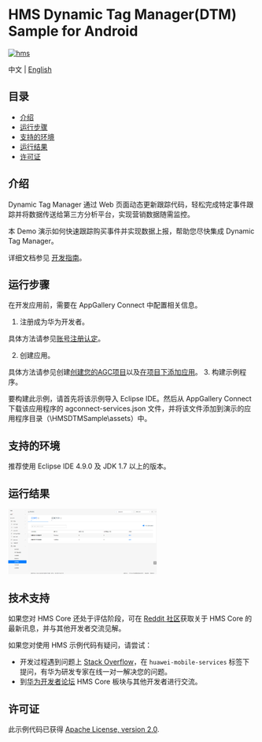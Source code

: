 # HMS Dynamic Tag Manager(DTM) Sample for Android

[![hms](https://img.shields.io/badge/hms-dtm-brightgreen)](https://developer.huawei.com/consumer/en/doc/development/HMS-References/3021004) 

中文 | [English](https://git.huawei.com/HMS_Core_SPDT/WiseAnalytics/DTM/DTMSDK_Eclipse_CodeLab/blob/master/README.md)

## 目录

 * [介绍](#介绍)
 * [运行步骤 ](#运行步骤 )
 * [支持的环境](#支持的环境)
 * [运行结果](#运行结果)
 * [许可证](#许可证)


## 介绍
Dynamic Tag Manager 通过 Web 页面动态更新跟踪代码，轻松完成特定事件跟踪并将数据传送给第三方分析平台，实现营销数据随需监控。

本 Demo 演示如何快速跟踪购买事件并实现数据上报，帮助您尽快集成 Dynamic Tag Manager。

详细文档参见 [开发指南](https://developer.huawei.com/consumer/cn/doc/development/HMSCore-Guides/introduction-0000001050043907)。

## 运行步骤
在开发应用前，需要在 AppGallery Connect 中配置相关信息。

1. 注册成为华为开发者。

具体方法请参见[账号注册认定](https://developer.huawei.com/consumer/cn/doc/start/registration-and-verification-0000001053628148)。

2. 创建应用。

具体方法请参见创建[创建您的AGC项目](https://developer.huawei.com/consumer/cn/doc/development/AppGallery-connect-Guides/agc-get-started#h1-1587476272328)以及[在项目下添加应用](https://developer.huawei.com/consumer/cn/doc/development/AppGallery-connect-Guides/agc-get-started#h1-1587476998161)。
3. 构建示例程序。

要构建此示例，请首先将该示例导入 Eclipse IDE。然后从 AppGallery Connect 下载该应用程序的 agconnect-services.json 文件，并将该文件添加到演示的应用程序目录（\HMSDTMSample\assets）中。

## 支持的环境
推荐使用 Eclipse IDE 4.9.0 及 JDK 1.7 以上的版本。

## 运行结果
   <img src="result_2.png" width = 60% height = 60%>

## 技术支持
如果您对 HMS Core 还处于评估阶段，可在 [Reddit 社区](https://www.reddit.com/r/HuaweiDevelopers/)获取关于 HMS Core 的最新讯息，并与其他开发者交流见解。

如果您对使用 HMS 示例代码有疑问，请尝试：
- 开发过程遇到问题上 [Stack Overflow](https://stackoverflow.com/questions/tagged/huawei-mobile-services)，在 `huawei-mobile-services` 标签下提问，有华为研发专家在线一对一解决您的问题。
- 到[华为开发者论坛](https://developer.huawei.com/consumer/cn/forum/blockdisplay?fid=18) HMS Core 板块与其他开发者进行交流。

## 许可证
此示例代码已获得 [Apache License, version 2.0](http://www.apache.org/licenses/LICENSE-2.0).
